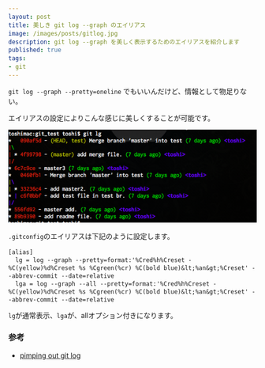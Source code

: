 ```yaml
---
layout: post
title: 美しき git log --graph のエイリアス
image: /images/posts/gitlog.jpg
description: git log --graph を美しく表示するためのエイリアスを紹介します
published: true
tags:
- git
---
```

`git log --graph --pretty=oneline` でもいいんだけど、情報として物足りない。

エイリアスの設定によりこんな感じに美しくすることが可能です。

<img src="/images/2012/08/gitlog.png">

`.gitconfig`のエイリアスは下記のように設定します。

    [alias]
      lg = log --graph --pretty=format:'%Cred%h%Creset -%C(yellow)%d%Creset %s %Cgreen(%cr) %C(bold blue)&lt;%an&gt;%Creset' --abbrev-commit --date=relative
      lga = log --graph --all --pretty=format:'%Cred%h%Creset -%C(yellow)%d%Creset %s %Cgreen(%cr) %C(bold blue)&lt;%an&gt;%Creset' --abbrev-commit --date=relative

`lg`が通常表示、`lga`が、allオプション付きになります。

### 参考

* [pimping out git log](http://www.jukie.net/bart/blog/pimping-out-git-log)
